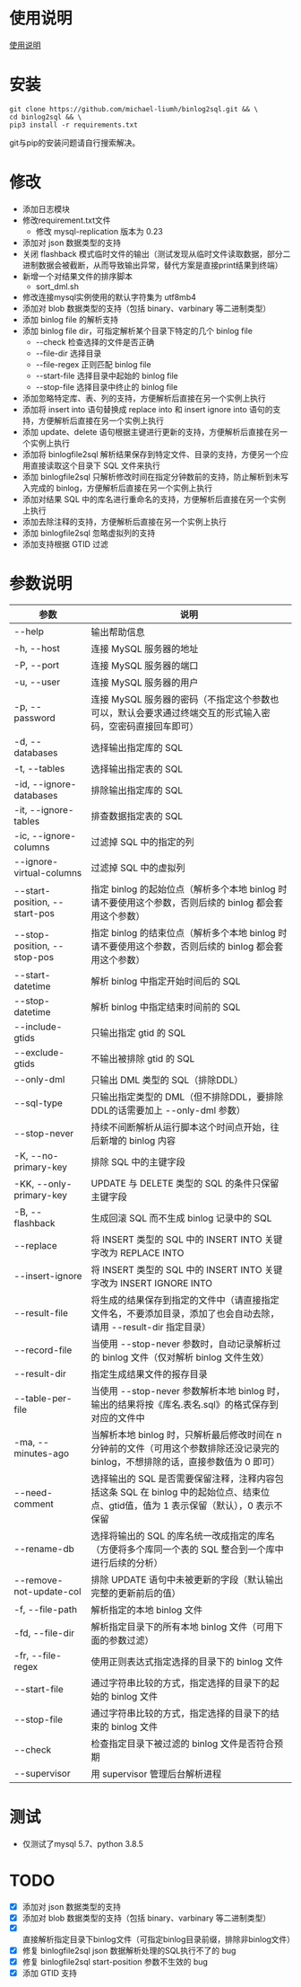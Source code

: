 使用说明
==============
[使用说明](./source_file/README.md)

安装
==============
```shell
git clone https://github.com/michael-liumh/binlog2sql.git && \
cd binlog2sql && \
pip3 install -r requirements.txt
```
git与pip的安装问题请自行搜索解决。

修改
==============
* 添加日志模块
* 修改requirement.txt文件
  * 修改 mysql-replication 版本为 0.23
* 添加对 json 数据类型的支持
* 关闭 flashback 模式临时文件的输出（测试发现从临时文件读取数据，部分二进制数据会被截断，从而导致输出异常，替代方案是直接print结果到终端）
* 新增一个对结果文件的排序脚本
  * sort_dml.sh
* 修改连接mysql实例使用的默认字符集为 utf8mb4
* 添加对 blob 数据类型的支持（包括 binary、varbinary 等二进制类型）
* 添加 binlog file 的解析支持
* 添加 binlog file dir，可指定解析某个目录下特定的几个 binlog file
  * --check 检查选择的文件是否正确
  * --file-dir 选择目录
  * --file-regex 正则匹配 binlog file
  * --start-file 选择目录中起始的 binlog file
  * --stop-file 选择目录中终止的 binlog file
* 添加忽略特定库、表、列的支持，方便解析后直接在另一个实例上执行
* 添加将 insert into 语句替换成 replace into 和 insert ignore into 语句的支持，方便解析后直接在另一个实例上执行
* 添加 update、delete 语句根据主键进行更新的支持，方便解析后直接在另一个实例上执行
* 添加将 binlogfile2sql 解析结果保存到特定文件、目录的支持，方便另一个应用直接读取这个目录下 SQL 文件来执行
* 添加 binlogfile2sql 只解析修改时间在指定分钟数前的支持，防止解析到未写入完成的 binlog，方便解析后直接在另一个实例上执行
* 添加对结果 SQL 中的库名进行重命名的支持，方便解析后直接在另一个实例上执行
* 添加去除注释的支持，方便解析后直接在另一个实例上执行
* 添加 binlogfile2sql 忽略虚拟列的支持
* 添加支持根据 GTID 过滤

参数说明
==============
|  参数   | 说明  |
|  ----  | ----  |
| --help  | 输出帮助信息 |
| -h, --host  | 连接 MySQL 服务器的地址 |
| -P, --port  | 连接 MySQL 服务器的端口 |
| -u, --user  | 连接 MySQL 服务器的用户 |
| -p, --password  | 连接 MySQL 服务器的密码（不指定这个参数也可以，默认会要求通过终端交互的形式输入密码，空密码直接回车即可） |
| -d, --databases  | 选择输出指定库的 SQL |
| -t, --tables  | 选择输出指定表的 SQL |
| -id, --ignore-databases  | 排除输出指定库的 SQL |
| -it, --ignore-tables  | 排查数据指定表的 SQL |
| -ic, --ignore-columns  | 过滤掉 SQL 中的指定的列 |
| --ignore-virtual-columns  | 过滤掉 SQL 中的虚拟列 |
| --start-position, --start-pos  | 指定 binlog 的起始位点（解析多个本地 binlog 时请不要使用这个参数，否则后续的 binlog 都会套用这个参数） |
| --stop-position, --stop-pos  | 指定 binlog 的结束位点（解析多个本地 binlog 时请不要使用这个参数，否则后续的 binlog 都会套用这个参数） |
| --start-datetime  | 解析 binlog 中指定开始时间后的 SQL |
| --stop-datetime  | 解析 binlog 中指定结束时间前的 SQL |
| --include-gtids  | 只输出指定 gtid 的 SQL |
| --exclude-gtids  | 不输出被排除 gtid 的 SQL |
| --only-dml  | 只输出 DML 类型的 SQL（排除DDL） |
| --sql-type  | 只输出指定类型的 DML（但不排除DDL，要排除DDL的话需要加上 --only-dml 参数） |
| --stop-never  | 持续不间断解析从运行脚本这个时间点开始，往后新增的 binlog 内容 |
| -K, --no-primary-key  | 排除 SQL 中的主键字段 |
| -KK, --only-primary-key  | UPDATE 与 DELETE 类型的 SQL 的条件只保留主键字段 |
| -B, --flashback | 生成回滚 SQL 而不生成 binlog 记录中的 SQL |
| --replace  | 将 INSERT 类型的 SQL 中的 INSERT INTO 关键字改为 REPLACE INTO |
| --insert-ignore  | 将 INSERT 类型的 SQL 中的 INSERT INTO 关键字改为 INSERT IGNORE INTO |
| --result-file  | 将生成的结果保存到指定的文件中（请直接指定文件名，不要添加目录，添加了也会自动去除，请用 --result-dir 指定目录） |
| --record-file  | 当使用 --stop-never 参数时，自动记录解析过的 binlog 文件（仅对解析 binlog 文件生效） |
| --result-dir  | 指定生成结果文件的报存目录 |
| --table-per-file | 当使用 --stop-never 参数解析本地 binlog 时，输出的结果将按《库名.表名.sql》的格式保存到对应的文件中 |
| -ma, --minutes-ago | 当解析本地 binlog 时，只解析最后修改时间在 n 分钟前的文件（可用这个参数排除还没记录完的 binlog，不想排除的话，直接参数值为 0 即可） |
| --need-comment | 选择输出的 SQL 是否需要保留注释，注释内容包括这条 SQL 在 binlog 中的起始位点、结束位点、gtid值，值为 1 表示保留（默认），0 表示不保留 |
| --rename-db | 选择将输出的 SQL 的库名统一改成指定的库名（方便将多个库同一个表的 SQL 整合到一个库中进行后续的分析） |
| --remove-not-update-col | 排除 UPDATE 语句中未被更新的字段（默认输出完整的更新前后的值） ||
| -f, --file-path | 解析指定的本地 binlog 文件 |
| -fd, --file-dir | 解析指定目录下的所有本地 binlog 文件（可用下面的参数过滤） |
| -fr, --file-regex | 使用正则表达式指定选择的目录下的 binlog 文件 |
| --start-file | 通过字符串比较的方式，指定选择的目录下的起始的 binlog 文件 |
| --stop-file | 通过字符串比较的方式，指定选择的目录下的结束的 binlog 文件 |
| --check | 检查指定目录下被过滤的 binlog 文件是否符合预期 |
| --supervisor | 用 supervisor 管理后台解析进程 |

测试
==============
* 仅测试了mysql 5.7、python 3.8.5

TODO
==============
- [x] 添加对 json 数据类型的支持
- [x] 添加对 blob 数据类型的支持（包括 binary、varbinary 等二进制类型）
- [x] 直接解析指定目录下binlog文件（可指定binlog目录前缀，排除非binlog文件）
- [x] 修复 binlogfile2sql json 数据解析处理的SQL执行不了的 bug
- [x] 修复 binlogfile2sql start-position 参数不生效的 bug
- [x] 添加 GTID 支持